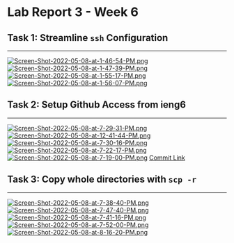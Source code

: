 # Lab Report 3 - Week 6
## Task 1: Streamline `ssh` Configuration
---
[![Screen-Shot-2022-05-08-at-1-46-54-PM.png](https://i.postimg.cc/QCNp5rmw/Screen-Shot-2022-05-08-at-1-46-54-PM.png)](https://postimg.cc/ftFtnp6f)
[![Screen-Shot-2022-05-08-at-1-47-39-PM.png](https://i.postimg.cc/ZKcnMMZY/Screen-Shot-2022-05-08-at-1-47-39-PM.png)](https://postimg.cc/0bz96Zbh)
[![Screen-Shot-2022-05-08-at-1-55-17-PM.png](https://i.postimg.cc/c6qRk5NB/Screen-Shot-2022-05-08-at-1-55-17-PM.png)](https://postimg.cc/30B0d1Nk)
[![Screen-Shot-2022-05-08-at-1-56-07-PM.png](https://i.postimg.cc/sDvfTDnm/Screen-Shot-2022-05-08-at-1-56-07-PM.png)](https://postimg.cc/fJQhLZQS)

## Task 2: Setup Github Access from ieng6
---
[![Screen-Shot-2022-05-08-at-7-29-31-PM.png](https://i.postimg.cc/bwBttVgt/Screen-Shot-2022-05-08-at-7-29-31-PM.png)](https://postimg.cc/rD5s6JvV)
[![Screen-Shot-2022-05-08-at-12-41-44-PM.png](https://i.postimg.cc/KcHfN44w/Screen-Shot-2022-05-08-at-12-41-44-PM.png)](https://postimg.cc/qg22BJsx)
[![Screen-Shot-2022-05-08-at-7-30-16-PM.png](https://i.postimg.cc/65H7kbDm/Screen-Shot-2022-05-08-at-7-30-16-PM.png)](https://postimg.cc/1fq56BRG)
[![Screen-Shot-2022-05-08-at-7-22-17-PM.png](https://i.postimg.cc/Ss0qCmCM/Screen-Shot-2022-05-08-at-7-22-17-PM.png)](https://postimg.cc/B8CdG9hS)
[![Screen-Shot-2022-05-08-at-7-19-00-PM.png](https://i.postimg.cc/Lsj88xbR/Screen-Shot-2022-05-08-at-7-19-00-PM.png)](https://postimg.cc/HJsgS9mP)
[Commit Link](https://github.com/chaup15/markdown-parser/commit/900200e084f4cf4477d99a1961faf6ae0e8609cc)

## Task 3: Copy whole directories with `scp -r`
---
[![Screen-Shot-2022-05-08-at-7-38-40-PM.png](https://i.postimg.cc/7Zwpvmrj/Screen-Shot-2022-05-08-at-7-38-40-PM.png)](https://postimg.cc/D8pCLQZc)
[![Screen-Shot-2022-05-08-at-7-47-40-PM.png](https://i.postimg.cc/k43QZYkb/Screen-Shot-2022-05-08-at-7-47-40-PM.png)](https://postimg.cc/Y4RLLR2r)
[![Screen-Shot-2022-05-08-at-7-41-16-PM.png](https://i.postimg.cc/528NgPqG/Screen-Shot-2022-05-08-at-7-41-16-PM.png)](https://postimg.cc/RWVBVLYQ)
[![Screen-Shot-2022-05-08-at-7-52-00-PM.png](https://i.postimg.cc/HktjHZcM/Screen-Shot-2022-05-08-at-7-52-00-PM.png)](https://postimg.cc/jDLR4hhq)
[![Screen-Shot-2022-05-08-at-8-16-20-PM.png](https://i.postimg.cc/7Lyc19mK/Screen-Shot-2022-05-08-at-8-16-20-PM.png)](https://postimg.cc/XrQQ4fM5)